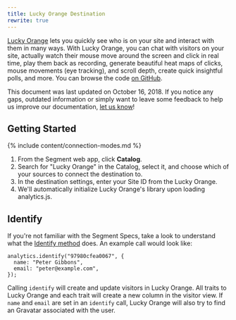 ```yaml
---
title: Lucky Orange Destination
rewrite: true
---
```


[Lucky Orange](https://www.luckyorange.com/) lets you quickly see who is on your site and interact with them in many ways. With Lucky Orange, you can chat with visitors on your site, actually watch their mouse move around the screen and click in real time, play them back as recording, generate beautiful heat maps of clicks, mouse movements (eye tracking), and scroll depth, create quick insightful polls, and more. You can browse the code [on GitHub](https://github.com/segment-integrations/analytics.js-integration-lucky-orange).

This document was last updated on October 16, 2018. If you notice any gaps, outdated information or simply want to leave some feedback to help us improve our documentation, [let us know](https://segment.com/help/contact)!

## Getting Started

{% include content/connection-modes.md %}

1. From the Segment web app, click **Catalog**.
2. Search for "Lucky Orange" in the Catalog, select it, and choose which of your sources to connect the destination to.
3. In the destination settings, enter your Site ID from the Lucky Orange.
4. We'll automatically initialize Lucky Orange's library upon loading analytics.js.

## Identify

If you're not familiar with the Segment Specs, take a look to understand what the [Identify method](https://segment.com/docs/connections/spec/identify/) does. An example call would look like:

```
analytics.identify("97980cfea0067", {
  name: "Peter Gibbons",
  email: "peter@example.com",
});
```

Calling `identify` will create and update visitors in Lucky Orange. All traits to Lucky Orange and each trait will create a new column in the visitor view. If `name` and `email` are set in an `identify` call, Lucky Orange will also try to find an  Gravatar associated with the user.
